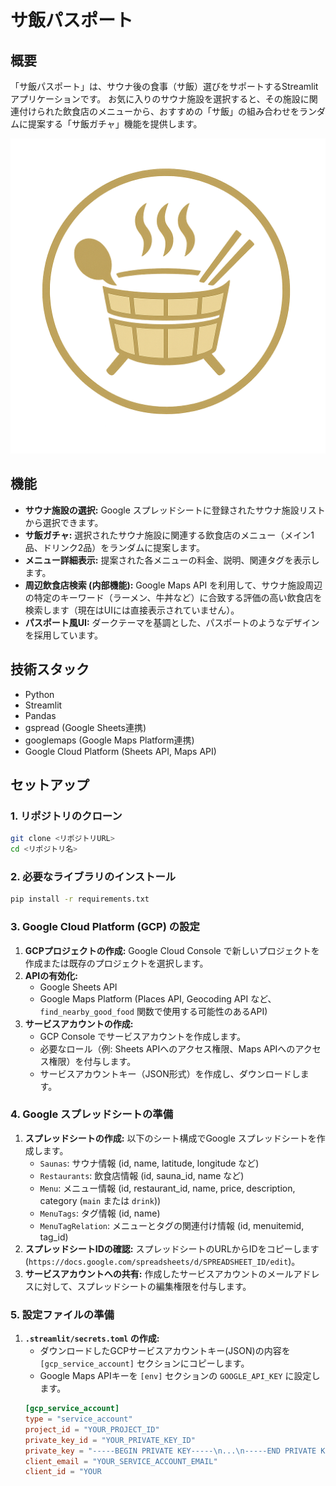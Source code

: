 # サ飯パスポート

## 概要

「サ飯パスポート」は、サウナ後の食事（サ飯）選びをサポートするStreamlitアプリケーションです。
お気に入りのサウナ施設を選択すると、その施設に関連付けられた飲食店のメニューから、おすすめの「サ飯」の組み合わせをランダムに提案する「サ飯ガチャ」機能を提供します。

![ロゴ](sameshi_logo.png)

## 機能

*   **サウナ施設の選択:** Google スプレッドシートに登録されたサウナ施設リストから選択できます。
*   **サ飯ガチャ:** 選択されたサウナ施設に関連する飲食店のメニュー（メイン1品、ドリンク2品）をランダムに提案します。
*   **メニュー詳細表示:** 提案された各メニューの料金、説明、関連タグを表示します。
*   **周辺飲食店検索 (内部機能):** Google Maps API を利用して、サウナ施設周辺の特定のキーワード（ラーメン、牛丼など）に合致する評価の高い飲食店を検索します（現在はUIには直接表示されていません）。
*   **パスポート風UI:** ダークテーマを基調とした、パスポートのようなデザインを採用しています。

## 技術スタック

*   Python
*   Streamlit
*   Pandas
*   gspread (Google Sheets連携)
*   googlemaps (Google Maps Platform連携)
*   Google Cloud Platform (Sheets API, Maps API)

## セットアップ

### 1. リポジトリのクローン

```bash
git clone <リポジトリURL>
cd <リポジトリ名>
```

### 2. 必要なライブラリのインストール

```bash
pip install -r requirements.txt
```

### 3. Google Cloud Platform (GCP) の設定

1.  **GCPプロジェクトの作成:** Google Cloud Console で新しいプロジェクトを作成または既存のプロジェクトを選択します。
2.  **APIの有効化:**
    *   Google Sheets API
    *   Google Maps Platform (Places API, Geocoding API など、`find_nearby_good_food` 関数で使用する可能性のあるAPI)
3.  **サービスアカウントの作成:**
    *   GCP Console でサービスアカウントを作成します。
    *   必要なロール（例: Sheets APIへのアクセス権限、Maps APIへのアクセス権限）を付与します。
    *   サービスアカウントキー（JSON形式）を作成し、ダウンロードします。

### 4. Google スプレッドシートの準備

1.  **スプレッドシートの作成:** 以下のシート構成でGoogle スプレッドシートを作成します。
    *   `Saunas`: サウナ情報 (id, name, latitude, longitude など)
    *   `Restaurants`: 飲食店情報 (id, sauna_id, name など)
    *   `Menu`: メニュー情報 (id, restaurant_id, name, price, description, category (`main` または `drink`))
    *   `MenuTags`: タグ情報 (id, name)
    *   `MenuTagRelation`: メニューとタグの関連付け情報 (id, menuitemid, tag_id)
2.  **スプレッドシートIDの確認:** スプレッドシートのURLからIDをコピーします (`https://docs.google.com/spreadsheets/d/SPREADSHEET_ID/edit`)。
3.  **サービスアカウントへの共有:** 作成したサービスアカウントのメールアドレスに対して、スプレッドシートの編集権限を付与します。

### 5. 設定ファイルの準備

1.  **`.streamlit/secrets.toml` の作成:**
    *   ダウンロードしたGCPサービスアカウントキー(JSON)の内容を `[gcp_service_account]` セクションにコピーします。
    *   Google Maps APIキーを `[env]` セクションの `GOOGLE_API_KEY` に設定します。
    ```toml
    [gcp_service_account]
    type = "service_account"
    project_id = "YOUR_PROJECT_ID"
    private_key_id = "YOUR_PRIVATE_KEY_ID"
    private_key = "-----BEGIN PRIVATE KEY-----\n...\n-----END PRIVATE KEY-----\n"
    client_email = "YOUR_SERVICE_ACCOUNT_EMAIL"
    client_id = "YOUR